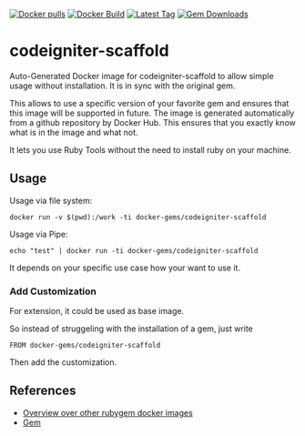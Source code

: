 [![Docker pulls](https://img.shields.io/docker/pulls/rubygem/codeigniter-scaffold.svg)](https://hub.docker.com/r/rubygem/codeigniter-scaffold/)
[![Docker Build](https://img.shields.io/docker/automated/rubygem/codeigniter-scaffold.svg)](https://hub.docker.com/r/rubygem/codeigniter-scaffold/)
[![Latest Tag](https://img.shields.io/github/tag/docker-rubygem/codeigniter-scaffold.svg)](https://hub.docker.com/r/rubygem/codeigniter-scaffold/)
[![Gem Downloads](https://img.shields.io/gem/dt/codeigniter-scaffold.svg)](https://rubygems.org/gems/codeigniter-scaffold/)
# codeigniter-scaffold

Auto-Generated Docker image for codeigniter-scaffold to allow simple usage without installation.
It is in sync with the original gem.

This allows to use a specific version of your favorite gem and ensures that this image will be supported in future.
The image is generated automatically from a github repository by Docker Hub.
This ensures that you exactly know what is in the image and what not.

It lets you use Ruby Tools without the need to install ruby on your machine.

## Usage

Usage via file system:

`docker run -v $(pwd):/work -ti docker-gems/codeigniter-scaffold`

Usage via Pipe:

`echo "test" | docker run -ti docker-gems/codeigniter-scaffold`

It depends on your specific use case how your want to use it.

### Add Customization

For extension, it could be used as base image.

So instead of struggeling with the installation of a gem, just write

`FROM docker-gems/codeigniter-scaffold`

Then add the customization.

## References

 - [Overview over other rubygem docker images](https://github.com/thinkbot/docker-rubygem)
 - [Gem](https://rubygems.org/gems/codeigniter-scaffold/)

